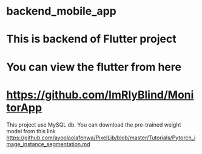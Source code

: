 # backend_mobile_app
# This is backend of Flutter project
# You  can view the flutter from here
# https://github.com/ImRlyBlind/MonitorApp
This project use MySQL db.
You can download the pre-trained weight model from this link
https://github.com/ayoolaolafenwa/PixelLib/blob/master/Tutorials/Pytorch_image_instance_segmentation.md
